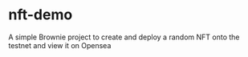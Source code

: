 # nft-demo
A simple Brownie project to create and deploy a random NFT onto the testnet and view it on Opensea
